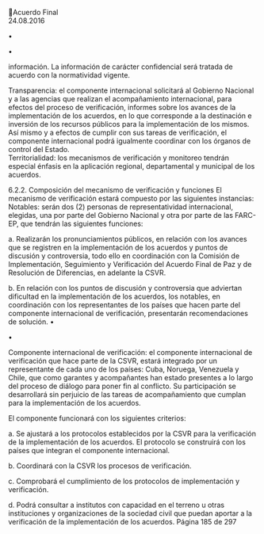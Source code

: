Acuerdo Final  
24.08.2016  


•

 
•

información. La información de carácter confidencial será tratada de acuerdo con la normatividad 
vigente. 
 
Transparencia: el componente internacional solicitará al Gobierno Nacional y a las agencias que 
realizan  el  acompañamiento  internacional,  para  efectos  del  proceso  de  verificación,  informes 
sobre los avances de la implementación de los acuerdos, en lo que corresponde a la destinación 
e inversión de los recursos públicos para la implementación de los mismos. Así mismo y a efectos 
de  cumplir  con  sus  tareas  de  verificación,  el  componente  internacional  podrá  igualmente 
coordinar con los órganos de control del Estado.  
Territorialidad:  los  mecanismos  de  verificación  y  monitoreo  tendrán  especial  énfasis  en  la 
aplicación regional, departamental y municipal de los acuerdos.  

 
6.2.2. Composición del mecanismo de verificación y funciones 
El mecanismo de verificación estará compuesto por las siguientes instancias: 
Notables: serán dos (2) personas de representatividad internacional, elegidas, una por parte del 
Gobierno Nacional y otra por parte de las FARC-EP, que tendrán las siguientes funciones: 
 
a. Realizarán  los  pronunciamientos  públicos,  en  relación  con  los  avances  que  se  registren  en  la 
implementación de los acuerdos y puntos de discusión y controversia, todo ello en coordinación 
con  la  Comisión  de  Implementación,  Seguimiento  y  Verificación  del  Acuerdo  Final  de  Paz  y  de 
Resolución de Diferencias, en adelante la CSVR. 
 
b. En  relación  con  los  puntos  de  discusión  y  controversia  que  adviertan  dificultad  en  la 
implementación  de  los  acuerdos,  los  notables,  en  coordinación  con  los  representantes  de  los 
países  que  hacen  parte  del  componente  internacional  de  verificación,  presentarán 
recomendaciones de solución. 
•

•

Componente internacional de verificación: el componente  internacional de verificación que hace 
parte de la CSVR, estará integrado por un representante de cada uno de los países: Cuba, Noruega, 
Venezuela  y  Chile,  que  como  garantes  y  acompañantes  han  estado  presentes  a  lo  largo  del 
proceso de diálogo para poner fin al conflicto. Su participación se desarrollará sin perjuicio de las 
tareas de acompañamiento que cumplan para la implementación de los acuerdos.  

 
El componente funcionará con los siguientes criterios: 
 
a. Se ajustará a los protocolos establecidos por la CSVR para la verificación de la implementación de 
los acuerdos. El protocolo se construirá con los países que integran el componente internacional.  
 
b. Coordinará con la CSVR los procesos de verificación. 
 
c. Comprobará el cumplimiento de los protocolos de implementación y verificación. 
 
d. Podrá consultar a institutos con capacidad en el terreno u otras instituciones  y organizaciones de 
la sociedad civil que puedan aportar a la verificación de la implementación de los acuerdos. 
Página 185 de 297 
 

